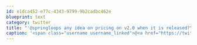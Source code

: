```yaml
---
id: e1dca452-e77c-4343-9799-9b2cadbc462e
blueprint: text
category: twitter
title: "'@springloops any idea on pricing on v2.0 when it is released?"
caption: '<span class="username username_linked">@<a href="https://twitter.com/springloops" title="Springloops">springloops</a></span> any idea on pricing on v2.0 when it is released?'
---
```

